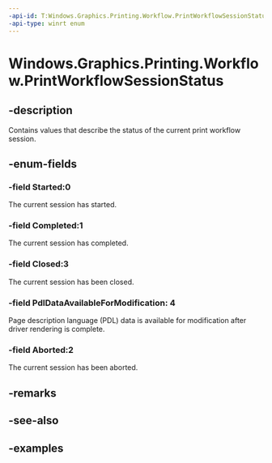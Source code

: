 ```yaml
---
-api-id: T:Windows.Graphics.Printing.Workflow.PrintWorkflowSessionStatus
-api-type: winrt enum
---
```


<!-- Enumeration syntax.
public enum PrintWorkflowSessionStatus : int 
-->

# Windows.Graphics.Printing.Workflow.PrintWorkflowSessionStatus

## -description
Contains values that describe the status of the current print workflow session.

## -enum-fields
### -field Started:0
The current session has started.

### -field Completed:1
The current session has completed.

### -field Closed:3
The current session has been closed.

### -field PdlDataAvailableForModification: 4
Page description language (PDL) data is available for modification after driver rendering is complete.


### -field Aborted:2
The current session has been aborted.

## -remarks

## -see-also

## -examples

